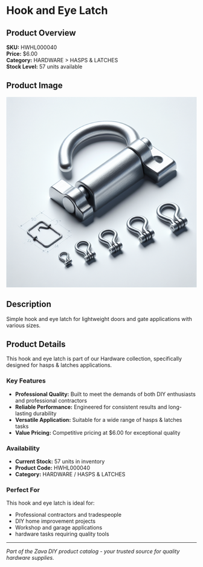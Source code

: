 # Hook and Eye Latch

## Product Overview

**SKU:** HWHL000040  
**Price:** $6.00  
**Category:** HARDWARE > HASPS & LATCHES  
**Stock Level:** 57 units available  

## Product Image

![Hook and Eye Latch](https://raw.githubusercontent.com/microsoft/ai-tour-26-zava-diy-dataset-plus-mcp/refs/heads/main/images/hardware_hasps_%26_latches_hook_and_eye_latch_20250620_201239.png)

## Description

Simple hook and eye latch for lightweight doors and gate applications with various sizes.

## Product Details

This hook and eye latch is part of our Hardware collection, specifically designed for hasps & latches applications. 

### Key Features

- **Professional Quality:** Built to meet the demands of both DIY enthusiasts and professional contractors
- **Reliable Performance:** Engineered for consistent results and long-lasting durability
- **Versatile Application:** Suitable for a wide range of hasps & latches tasks
- **Value Pricing:** Competitive pricing at $6.00 for exceptional quality

### Availability

- **Current Stock:** 57 units in inventory
- **Product Code:** HWHL000040
- **Category:** HARDWARE / HASPS & LATCHES

### Perfect For

This hook and eye latch is ideal for:
- Professional contractors and tradespeople
- DIY home improvement projects  
- Workshop and garage applications
- hardware tasks requiring quality tools

---

*Part of the Zava DIY product catalog - your trusted source for quality hardware supplies.*
